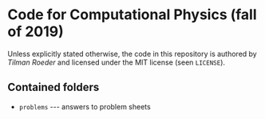 # Code for Computational Physics (fall of 2019)
Unless explicitly stated otherwise, the code in this repository is authored by _Tilman Roeder_ and
licensed under the MIT license (seen `LICENSE`).

## Contained folders
- `problems` --- answers to problem sheets
